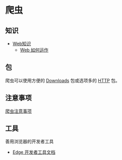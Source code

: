 # 爬虫
## 知识
- [Web知识](https://developer.mozilla.org/zh-CN/)
	- [Web 如何运作](https://developer.mozilla.org/zh-CN/docs/Learn/Getting_started_with_the_web/How_the_Web_works)

## 包
爬虫可以使用方便的 [Downloads](../packages/downloads.md) 包或选项多的 [HTTP](../packages/http.md) 包。

## 注意事项
[爬虫注意事项](spider_notice.md)

## 工具
善用浏览器的开发者工具
- [Edge 开发者工具文档](https://docs.microsoft.com/zh-cn/microsoft-edge/devtools-guide-chromium/network/)
